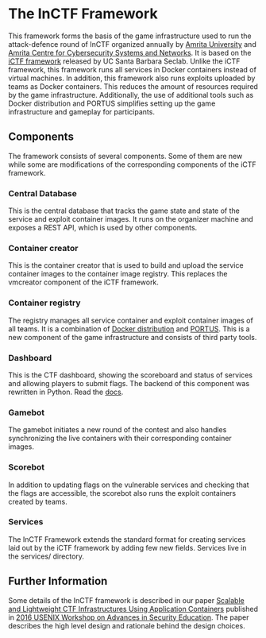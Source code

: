 # The InCTF Framework

This framework forms the basis of the game infrastructure used to run the
attack-defence round of InCTF organized annually by [Amrita
University](https://amrita.edu/) and [Amrita Centre for Cybersecurity Systems and
Networks](https://amrita.edu/cyber/). It is based on the [iCTF
framework](https://github.com/ucsb-seclab/ictf-framework/) released by UC Santa
Barbara Seclab. Unlike the iCTF framework, this framework runs all services in Docker
containers instead of virtual machines. In addition, this framework also runs
exploits uploaded by teams as Docker containers. This reduces the amount of resources
required by the game infrastructure. Additionally, the use of additional tools such
as Docker distribution and PORTUS simplifies setting up the game infrastructure and
gameplay for participants.

## Components

The framework consists of several components. Some of them are new while some are
modifications of the corresponding components of the iCTF framework.

### Central Database

This is the central database that tracks the game state and state of the service and
exploit container images. It runs on the organizer machine and exposes a REST API,
which is used by other components.

### Container creator

This is the container creator that is used to build and upload the service container
images to the container image registry. This replaces the vmcreator component of the
iCTF framework.

### Container registry

The registry manages all service container and exploit container images of all teams.
It is a combination of [Docker distribution](https://docs.docker.com/registry/) and
[PORTUS](http://port.us.org/). This is a new component of the game infrastructure and
consists of third party tools.

### Dashboard

This is the CTF dashboard, showing the scoreboard and status of services and allowing
players to submit flags. The backend of this component was rewritten in Python.
Read the [docs](dashboard/README.md).

### Gamebot

The gamebot initiates a new round of the contest and also handles synchronizing the
live containers with their corresponding container images.

### Scorebot

In addition to updating flags on the vulnerable services and checking that the flags
are accessible, the scorebot also runs the exploit containers created by teams.

### Services

The InCTF Framework extends the standard format for creating services laid out by the
iCTF framework by adding few new fields. Services live in the services/ directory.

## Further Information

Some details of the InCTF framework is described in our paper [Scalable and
Lightweight CTF Infrastructures Using Application
Containers](https://www.usenix.org/conference/ase16/workshop-program/presentation/raj)
published in [2016 USENIX Workshop on Advances in Security
Education](https://www.usenix.org/conference/ase16). The paper describes the high
level design and rationale behind the design choices.
